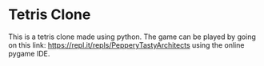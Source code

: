 # Tetris Clone
 This is a tetris clone made using python. The game can be played by going on this link: https://repl.it/repls/PepperyTastyArchitects using the online pygame IDE.
